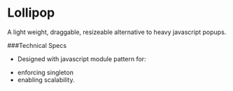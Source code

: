 Lollipop
===========

A light weight, draggable, resizeable alternative to heavy javascript popups.

###Technical Specs
* Designed with javascript module pattern for:
- enforcing singleton
- enabling scalability.

